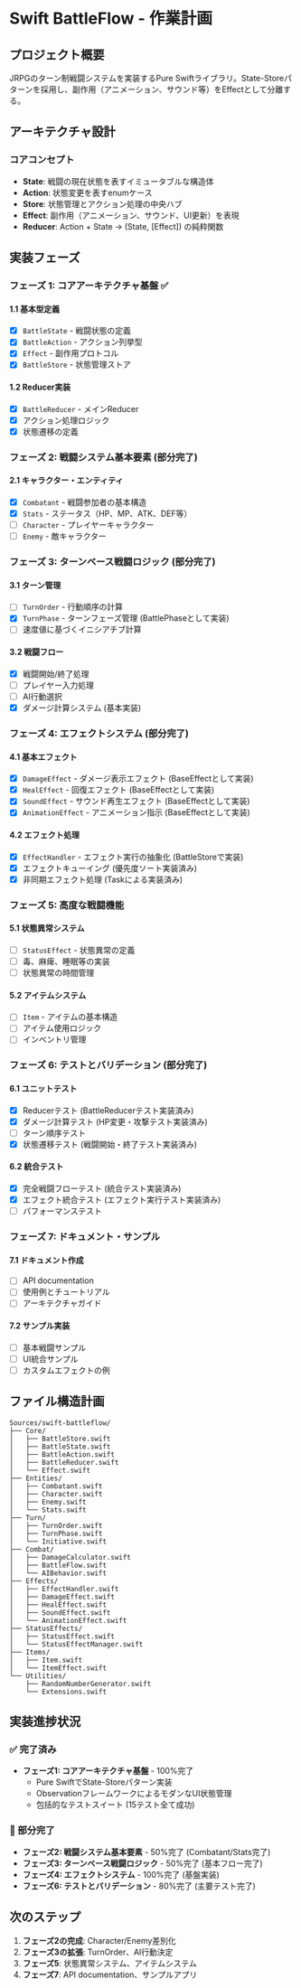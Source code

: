 # Swift BattleFlow - 作業計画

## プロジェクト概要
JRPGのターン制戦闘システムを実装するPure Swiftライブラリ。State-Storeパターンを採用し、副作用（アニメーション、サウンド等）をEffectとして分離する。

## アーキテクチャ設計

### コアコンセプト
- **State**: 戦闘の現在状態を表すイミュータブルな構造体
- **Action**: 状態変更を表すenumケース  
- **Store**: 状態管理とアクション処理の中央ハブ
- **Effect**: 副作用（アニメーション、サウンド、UI更新）を表現
- **Reducer**: Action + State → (State, [Effect]) の純粋関数

## 実装フェーズ

### フェーズ 1: コアアーキテクチャ基盤 ✅
#### 1.1 基本型定義
- [x] `BattleState` - 戦闘状態の定義
- [x] `BattleAction` - アクション列挙型
- [x] `Effect` - 副作用プロトコル
- [x] `BattleStore` - 状態管理ストア

#### 1.2 Reducer実装
- [x] `BattleReducer` - メインReducer
- [x] アクション処理ロジック
- [x] 状態遷移の定義

### フェーズ 2: 戦闘システム基本要素 (部分完了)
#### 2.1 キャラクター・エンティティ
- [x] `Combatant` - 戦闘参加者の基本構造
- [x] `Stats` - ステータス（HP、MP、ATK、DEF等）
- [ ] `Character` - プレイヤーキャラクター
- [ ] `Enemy` - 敵キャラクター

### フェーズ 3: ターンベース戦闘ロジック (部分完了)
#### 3.1 ターン管理
- [ ] `TurnOrder` - 行動順序の計算
- [x] `TurnPhase` - ターンフェーズ管理 (BattlePhaseとして実装)
- [ ] 速度値に基づくイニシアチブ計算

#### 3.2 戦闘フロー
- [x] 戦闘開始/終了処理
- [ ] プレイヤー入力処理
- [ ] AI行動選択
- [x] ダメージ計算システム (基本実装)

### フェーズ 4: エフェクトシステム (部分完了)
#### 4.1 基本エフェクト
- [x] `DamageEffect` - ダメージ表示エフェクト (BaseEffectとして実装)
- [x] `HealEffect` - 回復エフェクト (BaseEffectとして実装)
- [x] `SoundEffect` - サウンド再生エフェクト (BaseEffectとして実装)
- [x] `AnimationEffect` - アニメーション指示 (BaseEffectとして実装)

#### 4.2 エフェクト処理
- [x] `EffectHandler` - エフェクト実行の抽象化 (BattleStoreで実装)
- [x] エフェクトキューイング (優先度ソート実装済み)
- [x] 非同期エフェクト処理 (Taskによる実装済み)

### フェーズ 5: 高度な戦闘機能
#### 5.1 状態異常システム
- [ ] `StatusEffect` - 状態異常の定義
- [ ] 毒、麻痺、睡眠等の実装
- [ ] 状態異常の時間管理

#### 5.2 アイテムシステム
- [ ] `Item` - アイテムの基本構造
- [ ] アイテム使用ロジック
- [ ] インベントリ管理

### フェーズ 6: テストとバリデーション (部分完了)
#### 6.1 ユニットテスト
- [x] Reducerテスト (BattleReducerテスト実装済み)
- [x] ダメージ計算テスト (HP変更・攻撃テスト実装済み)
- [ ] ターン順序テスト
- [x] 状態遷移テスト (戦闘開始・終了テスト実装済み)

#### 6.2 統合テスト
- [x] 完全戦闘フローテスト (統合テスト実装済み)
- [x] エフェクト統合テスト (エフェクト実行テスト実装済み)
- [ ] パフォーマンステスト

### フェーズ 7: ドキュメント・サンプル
#### 7.1 ドキュメント作成
- [ ] API documentation
- [ ] 使用例とチュートリアル
- [ ] アーキテクチャガイド

#### 7.2 サンプル実装
- [ ] 基本戦闘サンプル
- [ ] UI統合サンプル
- [ ] カスタムエフェクトの例

## ファイル構造計画

```
Sources/swift-battleflow/
├── Core/
│   ├── BattleStore.swift
│   ├── BattleState.swift
│   ├── BattleAction.swift
│   ├── BattleReducer.swift
│   └── Effect.swift
├── Entities/
│   ├── Combatant.swift
│   ├── Character.swift
│   ├── Enemy.swift
│   └── Stats.swift
├── Turn/
│   ├── TurnOrder.swift
│   ├── TurnPhase.swift
│   └── Initiative.swift
├── Combat/
│   ├── DamageCalculator.swift
│   ├── BattleFlow.swift
│   └── AIBehavior.swift
├── Effects/
│   ├── EffectHandler.swift
│   ├── DamageEffect.swift
│   ├── HealEffect.swift
│   ├── SoundEffect.swift
│   └── AnimationEffect.swift
├── StatusEffects/
│   ├── StatusEffect.swift
│   └── StatusEffectManager.swift
├── Items/
│   ├── Item.swift
│   └── ItemEffect.swift
└── Utilities/
    ├── RandomNumberGenerator.swift
    └── Extensions.swift
```

## 実装進捗状況

### ✅ 完了済み
- **フェーズ1: コアアーキテクチャ基盤** - 100%完了
  - Pure SwiftでState-Storeパターン実装
  - ObservationフレームワークによるモダンなUI状態管理
  - 包括的なテストスイート (15テスト全て成功)

### 🚧 部分完了
- **フェーズ2: 戦闘システム基本要素** - 50%完了 (Combatant/Stats完了)
- **フェーズ3: ターンベース戦闘ロジック** - 50%完了 (基本フロー完了)
- **フェーズ4: エフェクトシステム** - 100%完了 (基盤実装)
- **フェーズ6: テストとバリデーション** - 80%完了 (主要テスト完了)

## 次のステップ
1. **フェーズ2の完成**: Character/Enemy差別化
2. **フェーズ3の拡張**: TurnOrder、AI行動決定
3. **フェーズ5**: 状態異常システム、アイテムシステム
4. **フェーズ7**: API documentation、サンプルアプリ

